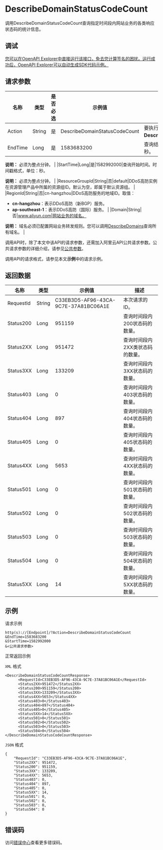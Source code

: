 # DescribeDomainStatusCodeCount

调用DescribeDomainStatusCodeCount查询指定时间段内网站业务的各类响应状态码的统计信息。

## 调试

[您可以在OpenAPI Explorer中直接运行该接口，免去您计算签名的困扰。运行成功后，OpenAPI Explorer可以自动生成SDK代码示例。](https://api.aliyun.com/#product=ddoscoo&api=DescribeDomainStatusCodeCount&type=RPC&version=2020-01-01)

## 请求参数

|名称|类型|是否必选|示例值|描述|
|--|--|----|---|--|
|Action|String|是|DescribeDomainStatusCodeCount|要执行的操作。取值：**DescribeDomainStatusCodeCount**。 |
|EndTime|Long|是|1583683200|查询结束时间。时间戳格式，单位：秒。

 **说明：** 必须为整点分钟。 |
|StartTime|Long|是|1582992000|查询开始时间。时间戳格式，单位：秒。

 **说明：** 必须为整点分钟。 |
|ResourceGroupId|String|否|default|DDoS高防实例在资源管理产品中所属的资源组ID。默认为空，即属于默认资源组。 |
|RegionId|String|否|cn-hangzhou|DDoS高防服务的地域ID。取值：

 -   **cn-hangzhou**：表示DDoS高防（新BGP）服务。
-   **ap-southeast-1**：表示DDoS高防（国际）服务。 |
|Domain|String|否|www.aliyun.com|网站业务的域名。

 **说明：** 域名必须已配置网站业务转发规则。您可以调用[DescribeDomains](~~91724~~)查询所有域名。 |

调用API时，除了本文中该API的请求参数，还需加入阿里云API公共请求参数。公共请求参数的详细介绍，请参见[公共参数](~~157269~~)。

调用API的请求格式，请参见本文**示例**中的请求示例。

## 返回数据

|名称|类型|示例值|描述|
|--|--|---|--|
|RequestId|String|C33EB3D5-AF96-43CA-9C7E-37A81BC06A1E|本次请求的ID。 |
|Status200|Long|951159|查询时间段内200状态码的数量。 |
|Status2XX|Long|951472|查询时间段内2XX类状态码的数量。 |
|Status3XX|Long|133209|查询时间段内3XX状态码的数量。 |
|Status403|Long|0|查询时间段内403状态码的数量。 |
|Status404|Long|897|查询时间段内404状态码的数量。 |
|Status405|Long|0|查询时间段内405状态码的数量。 |
|Status4XX|Long|5653|查询时间段内4XX状态码的数量。 |
|Status501|Long|0|查询时间段内501状态码的数量。 |
|Status502|Long|0|查询时间段内502状态码的数量。 |
|Status503|Long|0|查询时间段内503状态码的数量。 |
|Status504|Long|0|查询时间段内504状态码的数量。 |
|Status5XX|Long|14|查询时间段内5XX状态码的数量。 |

## 示例

请求示例

```
http(s)://[Endpoint]/?Action=DescribeDomainStatusCodeCount
&EndTime=1583683200
&StartTime=1582992000
&<公共请求参数>
```

正常返回示例

`XML` 格式

```
<DescribeDomainStatusCodeCountResponse>
	  <RequestId>C33EB3D5-AF96-43CA-9C7E-37A81BC06A1E</RequestId>
	  <Status2XX>951472</Status2XX>
	  <Status200>951159</Status200>
	  <Status3XX>133209</Status3XX>
	  <Status4XX>5653</Status4XX>
	  <Status403>0</Status403>
	  <Status404>897</Status404>
	  <Status405>0</Status405>
	  <Status5XX>14</Status5XX>
	  <Status501>0</Status501>
	  <Status502>0</Status502>
	  <Status503>0</Status503>
	  <Status504>0</Status504>
</DescribeDomainStatusCodeCountResponse>
```

`JSON` 格式

```
{
    "RequestId": "C33EB3D5-AF96-43CA-9C7E-37A81BC06A1E",
    "Status2XX": 951472,
    "Status200": 951159,
    "Status3XX": 133209,
    "Status4XX": 5653,
    "Status403": 0,
    "Status404": 897,
    "Status405": 0,
    "Status5XX": 14,
    "Status501": 0,
    "Status502": 0,
    "Status503": 0,
    "Status504": 0
}
```

## 错误码

访问[错误中心](https://error-center.alibabacloud.com/status/product/ddoscoo)查看更多错误码。

